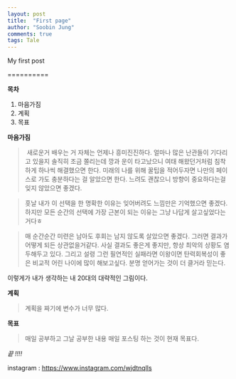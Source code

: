 ```yaml
---
layout: post
title:  "First page"
author: "Soobin Jung"
comments: true
tags: Tale
---
```


My first post

==========

**목차**

1. 마음가짐
2. 계획
3. 목표

**마음가짐**

> ​	새로운거 배우는 거 자체는 언제나 흥미진진하다. 얼마나 많은 난관들이 기다리고 있을지 솔직히 조금 쫄리는데 깡과 운이 타고났으니 여태 해왔던거처럼 침착하게 하나씩 해결했으면 한다.  미래의 나를 위해 꿀팁을 적어두자면 나만의 페이스로 가도 충분하다는 걸 알았으면 한다. 느려도 괜찮으니  방향이 중요하다는걸 잊지 않았으면 좋겠다.

> 훗날 내가 이 선택을 한 명확한 이유는 잊어버려도 느낌만은 기억했으면 좋겠다. 하지만 모든 순간의 선택에 가장 근본이 되는 이유는 그냥  나답게 살고싶었다는 거다ㅎ 

> 매 순간순간 미련은 남아도 후회는 남지 않도록 살았으면 좋겠다. 그러면 결과가 어떻게 되든 상관없을거같다. 사실 결과도 좋은게 좋지만, 항상 최악의 상황도 염두해두고 있다. 그리고 설령 그런 필연적인 실패라면 이왕이면 탄력회복성이 좋은 비교적 어린 나이에 많이 해보고싶다.  분명 얻어가는 것이 더 클거라 믿는다.



이렇게가 내가 생각하는 내 20대의 대략적인 그림이다.

**계획**

> 계획을 짜기에 변수가 너무 많다.

**목표**

> 매일 공부하고 그날 공부한 내용 매일 포스팅 하는 것이 현재 목표다.

_끝 !!!!_

instagram : <https://www.instagram.com/wjdtnqlls>

